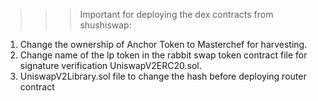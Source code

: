 >>> Important for deploying the dex contracts from shushiswap:

1. Change the ownership of Anchor Token to Masterchef for harvesting.
2. Change name of the lp token in the rabbit swap token contract file for signature verification UniswapV2ERC20.sol.
3. UniswapV2Library.sol file to change the hash before deploying router contract
